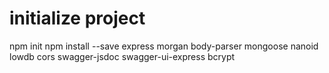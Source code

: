 # initialize project 
npm init
npm install --save express morgan body-parser mongoose nanoid lowdb cors swagger-jsdoc swagger-ui-express bcrypt

